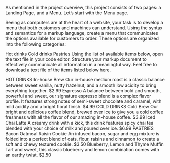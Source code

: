 As mentioned in the project overview, this project consists of two pages: a Landing Page, and a Menu. Let’s start with the Menu page.

Seeing as computers are at the heart of a website, your task is to develop a menu that both customers and machines can understand. Using the syntax and semantics for a markup language, create a menu that communicates the options available for customers to order. These options are organized into the following categories:

Hot drinks
Cold drinks
Pastries
Using the list of available items below, open the text file in your code editor. Structure your markup document to effectively communicate all information in a meaningful way. Feel free to download a text file of the items listed below here.

HOT DRINKS
In-house Brew
Our in-house medium roast is a classic balance between sweet vanilla, nutty hazelnut, and a smooth low acidity to bring everything together.
$2.99
Espresso
A balance between bold and smooth, powerful and sweet, our signature espresso blend is a complex flavor profile. It features strong notes of semi-sweet chocolate and caramel, with mild acidity and a bright floral finish.
$4.99
COLD DRINKS
Cold Brew
Our bright and delicious coffee blend, brewed over ice to give you a cold coffee freshness with all the flavor of our amazing in-house coffee.
$3.99
Iced Chai Latte
A creamy drink with a kick, this drink features spicy chai tea blended with your choice of milk and poured over ice.
$6.99
PASTRIES
Bacon Oatmeal Raisin Cookie
An infused bacon, sugar and egg mixture is folded into a perfect blend of oats, flour, raisins and cinnamon to create a soft and chewy textured cookie.
$3.50
Blueberry, Lemon and Thyme Muffin
Tart and sweet, this classic blueberry and lemon combination comes with an earthy twist.
$2.50
